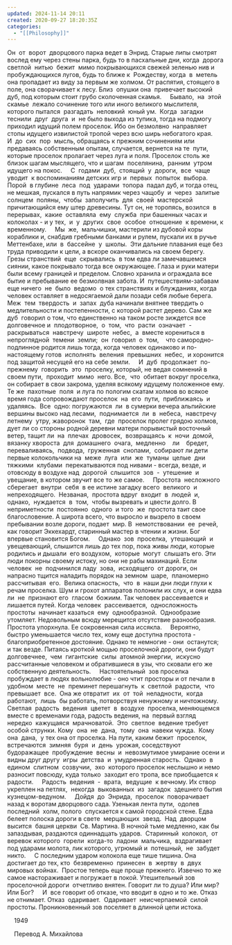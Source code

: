 ```yaml
---
updated: 2024-11-14 20:11
created: 2020-09-27 18:20:35Z
categories:
  - "[[Philosophy]]"
---
```


Он  от  ворот  дворцового парка ведет в Энрид. Старые липы
смотрят вослед ему через стены парка, будь то в пасхальные дни,
когда  дорога  светлой  нитью  бежит  мимо покрывающихся свежей
зеленью нив и пробуждающихся лугов, будь то ближе к  Рождеству,
когда  в  метель  она пропадает из виду за первым же холмом. От
распятия, стоящего в поле, она сворачивает к лесу. Близ  опушки
она  привечает высокий дуб, под которым стоит грубо сколоченная
скамья.
    Бывало,  на  этой  скамье  лежало сочинение того или иного
великого мыслителя, которого пытался  разгадать  неловкий  юный
ум.  Когда  загадки  теснили  друг  друга  и  не было выхода из
тупика, тогда на подмогу приходил идущий полем проселок. Ибо он
безмолвно  направляет  стопы идущего извилистой тропой через всю
ширь небогатого края.
    И  до  сих  пор  мысль, обращаясь к прежним сочинениям или
предаваясь собственным опытам, случается, вернется на те  пути,
которые проселок пролагает через луга и поля. Проселок столь же
близок шагам мыслящего, что и шагам  поселянина,  ранним  утром
идущего на покос.
    С  годами  дуб,  стоящий  у  дороги,  все  чаще  уводит  к
воспоминаниям детских игр и  первых  попыток  выбора.  Порой  в
глубине  леса  под  ударами  топора  падал дуб, и тогда отец, не
мешкая, пускался в путь напрямик через чащобу  и  через  залитые
солнцем  поляны,  чтобы  заполучить  для  своей  мастерской
причитающийся ему штер древесины. Тут он, не торопясь, возился  в
перерывах,  какие  оставляла  ему  служба  при башенных часах и
колоколах - и у тех,  и  у  других  свое  особое  отношение  к
времени, к временному.
    Мы  же,  мальчишки, мастерили из дубовой коры кораблики и,
снабдив гребными банками и рулем, пускали их в ручье Меттенбахе,
или  в  бассейне  у  школы.  Эти дальние плавания еще без труда
приводили к цели, а вскоре оканчивались на своем берегу.  Грезы
странствий  еще  скрывались  в том едва ли замечавшемся сиянии,
какое покрывало тогда все окружающее. Глаза и руки матери  были
всему границей и пределом. Словно хранила и ограждала все бытие
и пребывание ее безмолвная забота. И  путешествиям-забавам  еще
ничего  не  было  ведомо  о тех странствиях и блужданиях, когда
человек оставляет в недосягаемой дали позади себя любые берега.
Меж  тем  твердость  и  запах  дуба начинали внятнее твердить о
медлительности и постепенности, с которой растет дерево. Сам же
дуб  говорил о том, что единственно на таком росте зиждется все
долговечное и  плодотворное,  о  том,  что  расти  означает  -
раскрываться  навстречу  широте  небес,  а  вместе корениться в
непроглядной  темени  земли;  он  говорил  о  том,    что
самородно-подлинное родится лишь тогда, когда человек одинаково
и по-настоящему готов  исполнять  веления  превышних  небес,  и
хоронится под защитой несущей его на себе земли.
    И  дуб  продолжает  по-прежнему  говорить  это  проселку,
который, не ведая сомнений в своем пути,  проходит  мимо  него.
Все,  что  обитает вокруг проселка, он собирает в свои закрома,
уделяя всякому идущему положенное ему. Те же  пахотные  поля  и
луга по пологим скатам холмов во всякое время года сопровождают
проселок  на  его  пути,  приближаясь  и  удаляясь.  Все  одно:
погружаются  ли  в сумерки вечера альпийские вершины высоко над
лесами,  поднимается  ли  в  небеса,  навстречу  летнему  утру,
жаворонок  там,  где  проселок пролег грядою холмов, дует ли со
стороны родной деревни матери порывистый восточный ветер, тащит
ли  на  плечах  дровосек,  возвращаясь  к  ночи  домой, вязанку
хвороста  для  домашнего  очага,  медленно    ли    бредет,
переваливаясь,  подвода,  груженная  снопами,  собирают ли дети
первые колокольчики на  меже  луга  или  же  туманы  целые  дни
тяжкими  клубами  перекатываются под нивами - всегда, везде, и
отовсюду в воздухе над  дорогой  слышится  зов  -  утешение  и
увещание, в котором звучит все то же самое.
    Простота  несложного  сберегает  внутри  себя  в ее истине
загадку всего  великого  и  непреходящего.  Незваная,  простота
вдруг  входит  в  людей  и,  однако,  нуждается  в  том,  чтобы
вызревать и цвести долго. В неприметности  постоянно  одного  и
того  же  простота таит свое благословение. А широта всего, что
выросло и вызрело в своем пребывании возле дороги, подает  мир.
В  немотствовании  ее  речей,  как говорит Эккехардт, старинный
мастер в чтении и жизни. Бог впервые становится Богом.
    Однако  зов  проселка,  утешающий  и увещевающий, слышится
лишь до тех пор, пока живы люди, которые родились и дышали  его
воздухом,  которые  могут  слышать его. Эти люди покорны своему
истоку, но они не рабы махинаций. Если  человек  не  подчинился
ладу  зова,  исходящего  от дороги, он напрасно тщится наладить
порядок на земном  шаре,  планомерно  рассчитывая  его.  Велика
опасность,  что  в  наши дни люди глухи к речам проселка. Шум и
грохот аппаратов полонили их слух, и они едва  ли  не  признают
его  гласом  божиим. Так человек рассеивается и лишается путей.
Когда человек  рассеивается,  односложность  простоты  начинает
казаться  ему  однообразной.  Однообразие утомляет. Недовольным
всюду мерещится отсутствие разнообразия. Простота упорхнула. Ее
сокровенная сила иссякла.
    Вероятно,  быстро уменьшается число тех, кому еще доступна
простота - благоприобретенное достояние. Однако те немногие -
они  останутся;  и так везде. Питаясь кроткой мощью проселочной
дороги, они будут  долговечнее,  чем  гигантские  силы  атомной
энергии,  искусно  рассчитанные человеком и обратившиеся в узы,
что сковали его же собственную деятельность.
    Настоятельный  зов проселка пробуждает в людях вольнолюбие - оно чтит просторы и от печали в удобном  месте  не  преминет перешагнуть  к  светлой  радости,  что  превышает  все.  Она же
отвратит  их  от  той  неладности,  когда  работают,  лишь  бы
работать, потворствуя ненужному и ничтожному.
    Светлая  радость  ведения  цветет  в  воздухе  проселка,
меняющемся вместе с временами года, радость ведения, на  первый
взгляд  нередко  кажущаяся  мрачноватой.  Это  светлое  ведение
требует особой струнки. Кому  она  не  дана,  тому  она  навеки
чужда.  Кому  она  дана,  у тех она от проселка. На пути, каким
бежит  проселок,  встречаются  зимняя  буря  и  день  урожая,
соседствуют  будоражащее  пробуждение  весны  и  невозмутимое
умирание осени и видны друг другу  игры  детства  и  умудренная
старость.  Однако  в  едином  слитном  созвучии,  эхо  которого
проселок неслышно и немо разносит повсюду, куда только  заходит
его тропа, все приобщается к радости.
    Радость  ведения  -  врата,  ведущие  к вечному. Их створ
укреплен на петлях,  некогда  выкованных  из  загадок  здешнего
бытия кузнецом-ведуном.
    Дойдя  до  Энрида,  проселок  поворачивает назад к воротам
дворцового сада. Узенькая лента пути,  одолев  последний  холм,
полого  спускается к самой городской стене. Едва белеет полоска
дороги в свете  мерцающих  звезд.  Над  дворцом  высится  башня
церкви  Св. Мартина. В ночной тьме медленно, как бы запаздывая,
раздаются одиннадцать ударов.  Старинный  колокол,  от  веревок
которого  горели  когда-то  ладони  мальчика,  вздрагивает  под
ударами молота, лик которого, угрюмый и  потешный,  не  забудет
никто.
    С последним ударом колокола еще тише тишина. Она достигает
до тех, кто  безвременно  принесен  в  жертву  в  двух  мировых
войнах.  Простое теперь еще проще прежнего. Извечно то же самое
настораживает и погружает в покой. Утешительный зов проселочной
дороги  отчетливо внятен. Говорит ли то душа? Или мир? Или Бог?
    И  все говорит об отказе, что вводит в одно и то же. Отказ
не отнимает. Отказ  одаривает.  Одаривает  неисчерпаемой  силой
простоты. Проникновенный зов поселяет в длинной цепи истока.

    1949

    Перевод А. Михайлова